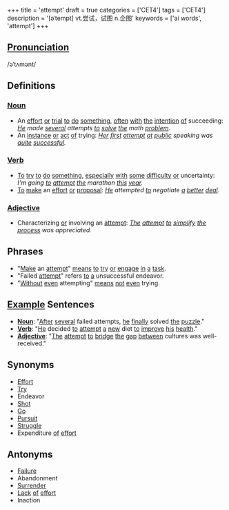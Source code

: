 +++
title = 'attempt'
draft = true
categories = ['CET4']
tags = ['CET4']
description = '[əˈtempt] vt.尝试，试图 n.企图'
keywords = ['ai words', 'attempt']
+++

## [Pronunciation](/en/post/pronunciation/)
/əˈtʌmənt/

## Definitions
### [Noun](/en/post/noun/)
- An [effort](/en/post/effort/) [or](/en/post/or/) [trial](/en/post/trial/) [to](/en/post/to/) [do](/en/post/do/) [something](/en/post/something/), [often](/en/post/often/) [with](/en/post/with/) [the](/en/post/the/) [intention](/en/post/intention/) [of](/en/post/of/) succeeding: *[He](/en/post/he/) made [several](/en/post/several/) attempts [to](/en/post/to/) [solve](/en/post/solve/) [the](/en/post/the/) math [problem](/en/post/problem/).*
- An [instance](/en/post/instance/) [or](/en/post/or/) [act](/en/post/act/) [of](/en/post/of/) trying: *[Her](/en/post/her/) [first](/en/post/first/) [attempt](/en/post/attempt/) [at](/en/post/at/) [public](/en/post/public/) speaking was [quite](/en/post/quite/) [successful](/en/post/successful/).*

### [Verb](/en/post/verb/)
- [To](/en/post/to/) [try](/en/post/try/) [to](/en/post/to/) [do](/en/post/do/) [something](/en/post/something/), [especially](/en/post/especially/) [with](/en/post/with/) [some](/en/post/some/) [difficulty](/en/post/difficulty/) [or](/en/post/or/) uncertainty: *I'm going [to](/en/post/to/) [attempt](/en/post/attempt/) [the](/en/post/the/) marathon [this](/en/post/this/) [year](/en/post/year/).*
- [To](/en/post/to/) [make](/en/post/make/) an [effort](/en/post/effort/) [or](/en/post/or/) [proposal](/en/post/proposal/): *[He](/en/post/he/) attempted [to](/en/post/to/) negotiate [a](/en/post/a/) [better](/en/post/better/) [deal](/en/post/deal/).*

### [Adjective](/en/post/adjective/)
- Characterizing [or](/en/post/or/) involving an [attempt](/en/post/attempt/): *[The](/en/post/the/) [attempt](/en/post/attempt/) [to](/en/post/to/) [simplify](/en/post/simplify/) [the](/en/post/the/) [process](/en/post/process/) was appreciated.*

## Phrases
- "[Make](/en/post/make/) an [attempt](/en/post/attempt/)" [means](/en/post/means/) [to](/en/post/to/) [try](/en/post/try/) [or](/en/post/or/) [engage](/en/post/engage/) [in](/en/post/in/) [a](/en/post/a/) [task](/en/post/task/).
- "Failed [attempt](/en/post/attempt/)" refers [to](/en/post/to/) [a](/en/post/a/) unsuccessful endeavor.
- "[Without](/en/post/without/) [even](/en/post/even/) attempting" [means](/en/post/means/) [not](/en/post/not/) [even](/en/post/even/) trying.

## [Example](/en/post/example/) Sentences
- **[Noun](/en/post/noun/)**: "[After](/en/post/after/) [several](/en/post/several/) failed attempts, [he](/en/post/he/) [finally](/en/post/finally/) solved [the](/en/post/the/) [puzzle](/en/post/puzzle/)."
- **[Verb](/en/post/verb/)**: "[He](/en/post/he/) decided [to](/en/post/to/) [attempt](/en/post/attempt/) [a](/en/post/a/) [new](/en/post/new/) diet [to](/en/post/to/) [improve](/en/post/improve/) [his](/en/post/his/) [health](/en/post/health/)."
- **[Adjective](/en/post/adjective/)**: "[The](/en/post/the/) [attempt](/en/post/attempt/) [to](/en/post/to/) [bridge](/en/post/bridge/) [the](/en/post/the/) [gap](/en/post/gap/) [between](/en/post/between/) cultures was well-received."

## Synonyms
- [Effort](/en/post/effort/)
- [Try](/en/post/try/)
- Endeavor
- [Shot](/en/post/shot/)
- [Go](/en/post/go/)
- [Pursuit](/en/post/pursuit/)
- [Struggle](/en/post/struggle/)
- Expenditure [of](/en/post/of/) [effort](/en/post/effort/)

## Antonyms
- [Failure](/en/post/failure/)
- Abandonment
- [Surrender](/en/post/surrender/)
- [Lack](/en/post/lack/) [of](/en/post/of/) [effort](/en/post/effort/)
- Inaction
